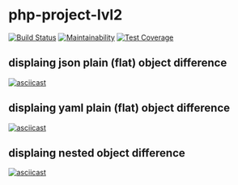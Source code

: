 # php-project-lvl2

[![Build Status](https://travis-ci.com/tolyod/php-project-lvl2.svg?branch=master)](https://travis-ci.com/tolyod/php-project-lvl2)
[![Maintainability](https://api.codeclimate.com/v1/badges/74cc782b63a936f1f676/maintainability)](https://codeclimate.com/github/tolyod/php-project-lvl2/maintainability)
[![Test Coverage](https://api.codeclimate.com/v1/badges/74cc782b63a936f1f676/test_coverage)](https://codeclimate.com/github/tolyod/php-project-lvl2/test_coverage)

## displaing json plain (flat) object difference
[![asciicast](https://asciinema.org/a/LZEoZaSZej1IgGCzOCDDHHMZw.svg)](https://asciinema.org/a/LZEoZaSZej1IgGCzOCDDHHMZw)

## displaing yaml plain (flat) object difference
[![asciicast](https://asciinema.org/a/tKSsBNwF5laYwvBo4ocy0ySzn.svg)](https://asciinema.org/a/tKSsBNwF5laYwvBo4ocy0ySzn)

## displaing nested object difference
[![asciicast](https://asciinema.org/a/szy6olWkc4145bJZWlQIiqWgD.svg)](https://asciinema.org/a/szy6olWkc4145bJZWlQIiqWgD)
